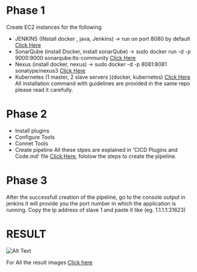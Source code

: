 # Phase 1
Create EC2 instances for the following
- JENKINS (INstall docker , java, Jenkins) -> run on port 8080 by default [Click Here](https://github.com/20Ansh02/Pipeline-CICD/blob/main/Set%20up%20Jenkins%20Server.md)
- SonarQube (install Docker, install sonarQube) -> sudo docker run -d -p 9000:9000 sonarqube:lts-community [Click Here](https://github.com/20Ansh02/Pipeline-CICD/blob/main/Set-up%20SonarQube.md)
- Nexus (install docker, nexus) -> sudo docker -d -p 8081:8081 sonatype/nexus3 [Click Here](https://github.com/20Ansh02/Pipeline-Ekart/blob/main/Setup%20Nexus.md)
- Kubernetes (1 master, 2 slave servers )(docker, kubernetes) [Click Here](https://github.com/20Ansh02/Pipeline-Ekart/blob/main/Setup%20Kubernetes.md)
All installation command with guidelines are provided in the same repo please read it carefully.

# Phase 2
- Install plugins
- Configure Tools
- Connet Tools
- Create pipeline
All these stpes are explained in 'CICD Plugins and Code.md' file [Click Here](https://github.com/20Ansh02/Pipeline-Ekart/blob/main/CICD%20Plugins%20and%20Code.md), fololow the steps to create the pipeline.

# Phase 3
After the successfull creation of the pipeline, go to the console output in jenkins it will provide you the port number in which the application is running.
Copy the ip address of slave 1 and paste it like (eg. 1.1.1.1:31623)


# RESULT
![Alt Text](Images/1.png)

For All the result images [Click here](https://github.com/20Ansh02/Pipeline-Ekart/blob/main/Results.md)

